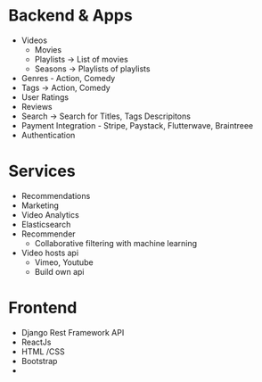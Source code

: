 # Backend & Apps
- Videos
   - Movies
   - Playlists -> List of movies
   - Seasons -> Playlists of playlists
 - Genres - Action, Comedy
 - Tags
   -> Action, Comedy
 - User Ratings
 - Reviews
 - Search -> Search for Titles, Tags Descripitons
 - Payment Integration - Stripe, Paystack, Flutterwave, Braintreee
 - Authentication
  # Services
 - Recommendations
 - Marketing
 - Video Analytics
 - Elasticsearch
 - Recommender
   - Collaborative filtering with machine learning
 - Video hosts api 
    - Vimeo, Youtube
    - Build own api
  
# Frontend
- Django Rest Framework API
- ReactJs
- HTML /CSS
- Bootstrap
- 

